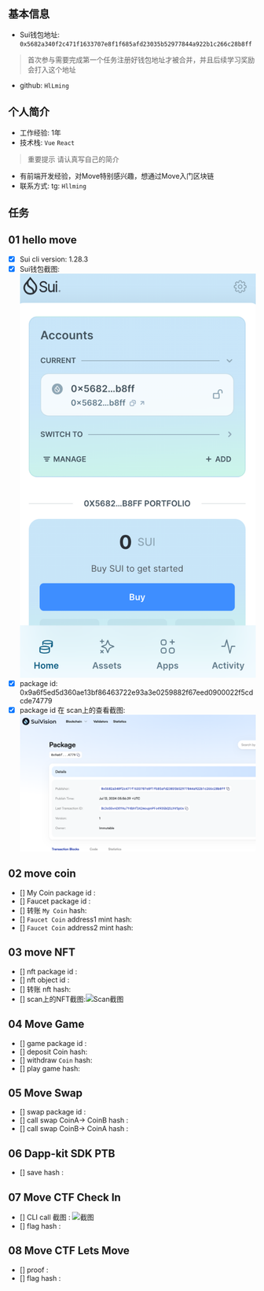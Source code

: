 ## 基本信息
- Sui钱包地址: `0x5682a340f2c471f1633707e8f1f685afd23035b52977844a922b1c266c28b8ff`
> 首次参与需要完成第一个任务注册好钱包地址才被合并，并且后续学习奖励会打入这个地址
- github: `HlLming`

## 个人简介
- 工作经验: 1年
- 技术栈: `Vue` `React`
> 重要提示 请认真写自己的简介
- 有前端开发经验，对Move特别感兴趣，想通过Move入门区块链
- 联系方式: tg: `Hllming` 
## 任务

##   01 hello move  
- [x] Sui cli version: 1.28.3
- [x] Sui钱包截图: ![Sui钱包截图](./notes/wa.png)
- [x] package id: 0x9a6f5ed5d360ae13bf86463722e93a3e0259882f67eed0900022f5cdcde74779 
- [x] package id 在 scan上的查看截图:![Scan截图](./notes/package.png)

##   02 move coin
- [] My Coin package id : 
- [] Faucet package id : 
- [] 转账 `My Coin` hash:
- [] `Faucet Coin` address1 mint hash:
- [] `Faucet Coin` address2 mint hash:

##   03 move NFT
- [] nft package id :
- [] nft object id : 
- [] 转账 nft  hash:
- [] scan上的NFT截图:![Scan截图](./images/你的图片地址)

##   04 Move Game
- [] game package id :
- [] deposit Coin hash:
- [] withdraw `Coin` hash:
- [] play game hash:

##   05 Move Swap
- [] swap package id :
- [] call swap CoinA-> CoinB  hash :
- [] call swap CoinB-> CoinA  hash :

##   06 Dapp-kit SDK PTB
- [] save hash :

##   07 Move CTF Check In
- [] CLI call 截图 : ![截图](./images/你的图片地址)
- [] flag hash :

##   08 Move CTF Lets Move
- [] proof : 
- [] flag hash :
